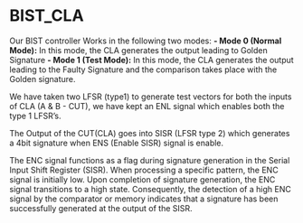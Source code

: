 # BIST_CLA

Our BIST controller Works in the following two modes:
**- Mode 0 (Normal Mode):** In this mode, the CLA generates the output leading to Golden Signature
**- Mode 1 (Test Mode):** In this mode, the CLA generates the output leading to the Faulty Signature and the comparison takes place with the Golden signature.

We have taken two LFSR (type1) to generate test vectors for both the inputs of CLA (A & B - CUT), we 
have kept an ENL signal which enables both the type 1 LFSR’s.

The Output of the CUT(CLA) goes into SISR (LFSR type 2) which generates a 4bit signature when ENS
(Enable SISR) signal is enable.

The ENC signal functions as a flag during signature generation in the Serial Input Shift Register (SISR). 
When processing a specific pattern, the ENC signal is initially low. Upon completion of signature 
generation, the ENC signal transitions to a high state. Consequently, the detection of a high ENC 
signal by the comparator or memory indicates that a signature has been successfully generated at 
the output of the SISR.
